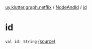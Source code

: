 [uy.klutter.graph.netflix](../index.md) / [NodeAndId](index.md) / [id](.)


# id
<code>val id: String</code> [(source)](https://github.com/kohesive/klutter/blob/master/netflix-graph-jdk6/src/main/kotlin/uy/klutter/graph/netflix/NetflixGraph.kt#L26)<br/>

